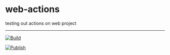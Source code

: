 # web-actions
testing out actions on web project

---

[![Build](https://github.com/gahman/web-actions/actions/workflows/build.yml/badge.svg)](https://github.com/gahman/web-actions/actions/workflows/build.yml)

[![Publish](https://github.com/gahman/web-actions/actions/workflows/build-publish.yml/badge.svg)](https://github.com/gahman/web-actions/actions/workflows/build-publish.yml)
